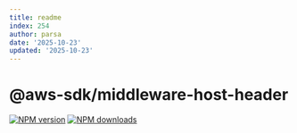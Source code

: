 ```yaml
---
title: readme
index: 254
author: parsa
date: '2025-10-23'
updated: '2025-10-23'
---
```

# @aws-sdk/middleware-host-header

[![NPM version](https://img.shields.io/npm/v/@aws-sdk/middleware-host-header/latest.svg)](https://www.npmjs.com/package/@aws-sdk/middleware-host-header)
[![NPM downloads](https://img.shields.io/npm/dm/@aws-sdk/middleware-host-header.svg)](https://www.npmjs.com/package/@aws-sdk/middleware-host-header)
